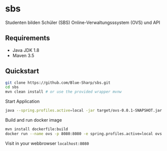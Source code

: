 # sbs
Studenten bilden Schüler (SBS) Online-Verwaltungsssystem (OVS) und API

## Requirements

- Java JDK 1.8
- Maven 3.5

## Quickstart

```bash
git clone https://github.com/Blue-Sharp/sbs.git
cd sbs
mvn clean install # or use the provided wrapper mvnw
```
Start Application
```bash
java --spring.profiles.active=local -jar target/ovs-0.0.1-SNAPSHOT.jar # change default port with -Dserver.port=80
```

Build and run docker image
```bash
mvn install dockerfile:build
docker run --name ovs -p 8080:8080 -e spring.profiles.active=local ovs
```


Visit in your webbrowser `localhost:8080`
